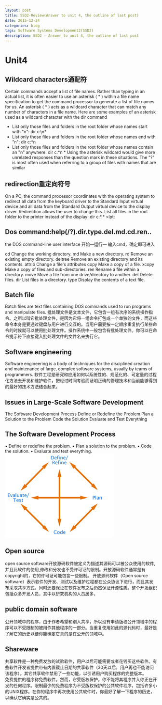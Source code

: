 ```yaml
---
layout: post
title: SSD2-Review(Answer to unit 4, the outline of last post)
date: 2015-12-24
categories: blog
tags: Software Systems Development2(SSD2)
description: SSD2 - Answer to unit 4, the outline of last post
---
```



# Unit4
## Wildcard characters通配符
Certain commands accept a list of file names. Rather than typing in an actual list, it is often easier to use an asterisk ( * ) within a file name specification to get the command processor to generate a list of file names for us. An asterisk ( * ) acts as a wildcard character that can match any number of characters in a file name.
Here are some examples of an asterisk used as a wildcard character with the dir command
- List only those files and folders in the root folder whose names start with "n":
dir c:\n* 
- List only those files and folders in the root folder whose names end with "n":
dir c:\*n 
- List only those files and folders in the root folder whose names contain an "n" anywhere:
dir c:\*n * 
Using the asterisk wildcard would give more unrelated responses than the question mark in these situations. The "?" is most often used when referring to a group of files with names that are similar
## redirection重定向符号 
On a PC, the command processor coordinates with the operating system to redirect all data from the keyboard driver to the Standard Input virtual device and all data from the Standard Output virtual device to the display driver. Redirection allows the user to change this. 
List all files in the root folder to the printer instead of the display:
dir c:\*.* >lpt: 

## Dos command:help(/?).dir.type.del.md.cd.ren.. 
the DOS command-line user interface 
开始—运行— 输入cmd，确定即可进入

cd	Change the working directory. 
md	Make a new directory.
rd	Remove an existing empty directory. 
deltree	Remove an existing directory and its contents. 
attrib	Change a file's attributes
copy	Make a copy of a file. 
xcopy	Make a copy of files and sub-directories.
ren	Rename a file within a directory.
move	Move a file from one drive/directory to another.
del	Delete files. 
dir	List files in a directory.
type	Display the contents of a text file.

## Batch file
Batch files are text files containing DOS commands used to run programs and manipulate files.
批处理文件是文本文件，它包含一组有次序的系统操作指令。之所以叫它批处理文件，是因为它将一组命令打包成一个单独的文件，而这些命令本身是要通过键盘与用户进行交互的。当用户需要按一定顺序重复执行某些命令的时候就可以使用批处理文件。操作系统中一般包含有批处理文件。你可以在命令提示符下直接键入批处理文件的文件名来执行它。　


## Software engineering
Software engineering is a body of techniques for the disciplined creation and maintenance of large, complex software systems, usually by teams of programmers.
软件工程是研究和应用如何以系统性的、规范化的、可定量的过程化方法去开发和维护软件，把经过时间考验而证明正确的管理技术和当前能够得到的最好的技术方法结合起来。

## Issues in Large-Scale Software Development
The Software Development Process 
Define or Redefine the Problem 
Plan a Solution to the Problem 
Code the Solution 
Evaluate and Test Everything 

## The Software Development Process

•	Define or redefine the problem. 
•	Plan a solution to the problem. 
•	Code the solution. 
•	Evaluate and test everything.
![](https://raw.githubusercontent.com/SophieCXT/blog.io/master/img/WHU/2015-12-24.png)
## Open source
open source software开放源码软件被定义为描述其源码可以被公众使用的软件,并且此软件的使用,修改和分发也不受许可证的限制。开放源码软件通常是有copyright的，它的许可证可能包含一些限制。
开放源码软件（Open source software）表示软件的开发、测试以及维护过程都在公众协议下进行，而且其发布采取共享方式，同时还要保证在软件发布之后仍然保证开源性质。整个开发组织包括众多开发人员，其中以研究机构的人员居多，

## public domain software
公开领域中的程序，由于作者希望和别人共享，所以没有申请版权公开领域中的程序可以不受限制的被用作其他程序的一部分。当重复使用如此的源代码时，最好是了解它的历史以便你能确定它真的是在公开的领域中。 



## Shareware
共享软件是一种免费发放的试验软件，用户以后可能需要或者花钱买这些软件。有些软件开发者提供带有内置截止日期的共享软件（30天以后，用户再也不能访问该程序）。其它共享软件禁用了一些功能，以引诱用户购买程序的完整版本。　　 
免费提供的程序称免费软件。然而，它受版权保护，你不能将其程序并入你正在开发的任何程序。限制最少的免费程序为不受版权保护的公共软件程序，包括许多小的UNIX程序。在你的程序中再次使用公共软件时，你最好了解一下程序的历史，以确认它确实是公共的。


